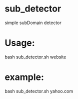# sub_detector
simple subDomain detector

# Usage:
bash sub_detector.sh website

# example:
bash sub_detector.sh yahoo.com
